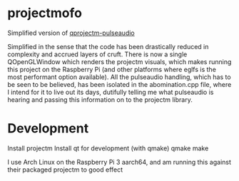# projectmofo

Simplified version of [qprojectm-pulseaudio](https://sourceforge.net/projects/projectm/)

Simplified in the sense that the code has been drastically reduced in complexity and accrued layers of cruft. There is now a single QOpenGLWindow which renders the projectm visuals, which makes running this project on the Raspberry Pi (and other platforms where eglfs is the most performant option available). All the pulseaudio handling, which has to be seen to be believed, has been isolated in the abomination.cpp file, where I intend for it to live out its days, dutifully telling me what pulseaudio is hearing and passing this information on to the projectm library.

# Development

Install projectm
Install qt for development (with qmake)
qmake
make

I use Arch Linux on the Raspberry Pi 3 aarch64, and am running this against their packaged projectm to good effect
